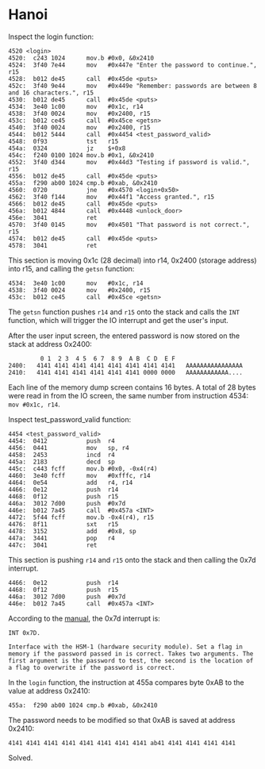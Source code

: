 # Hanoi

Inspect the login function:
```
4520 <login>
4520:  c243 1024      mov.b	#0x0, &0x2410
4524:  3f40 7e44      mov	#0x447e "Enter the password to continue.", r15
4528:  b012 de45      call	#0x45de <puts>
452c:  3f40 9e44      mov	#0x449e "Remember: passwords are between 8 and 16 characters.", r15
4530:  b012 de45      call	#0x45de <puts>
4534:  3e40 1c00      mov	#0x1c, r14
4538:  3f40 0024      mov	#0x2400, r15
453c:  b012 ce45      call	#0x45ce <getsn>
4540:  3f40 0024      mov	#0x2400, r15
4544:  b012 5444      call	#0x4454 <test_password_valid>
4548:  0f93           tst	r15
454a:  0324           jz	$+0x8
454c:  f240 0100 1024 mov.b	#0x1, &0x2410
4552:  3f40 d344      mov	#0x44d3 "Testing if password is valid.", r15
4556:  b012 de45      call	#0x45de <puts>
455a:  f290 ab00 1024 cmp.b	#0xab, &0x2410
4560:  0720           jne	#0x4570 <login+0x50>
4562:  3f40 f144      mov	#0x44f1 "Access granted.", r15
4566:  b012 de45      call	#0x45de <puts>
456a:  b012 4844      call	#0x4448 <unlock_door>
456e:  3041           ret
4570:  3f40 0145      mov	#0x4501 "That password is not correct.", r15
4574:  b012 de45      call	#0x45de <puts>
4578:  3041           ret
```

This section is moving 0x1c (28 decimal) into r14, 0x2400 (storage address) into r15, and calling the `getsn` function:
```
4534:  3e40 1c00      mov	#0x1c, r14
4538:  3f40 0024      mov	#0x2400, r15
453c:  b012 ce45      call	#0x45ce <getsn>
```

The `getsn` function pushes `r14` and `r15` onto the stack and calls the `INT` function, which will trigger the IO interrupt and get the user's input. 

After the user input screen, the entered password is now stored on the stack at address 0x2400:
```
         0 1  2 3  4 5  6 7  8 9  A B  C D  E F
2400:   4141 4141 4141 4141 4141 4141 4141 4141   AAAAAAAAAAAAAAAA
2410:   4141 4141 4141 4141 4141 4141 0000 0000   AAAAAAAAAAAA....
```

Each line of the memory dump screen contains 16 bytes. A total of 28 bytes were read in from the IO screen, the same number from instruction 4534: `mov #0x1c, r14`.

Inspect test_password_valid function:
```
4454 <test_password_valid>
4454:  0412           push	r4
4456:  0441           mov	sp, r4
4458:  2453           incd	r4
445a:  2183           decd	sp
445c:  c443 fcff      mov.b	#0x0, -0x4(r4)
4460:  3e40 fcff      mov	#0xfffc, r14
4464:  0e54           add	r4, r14
4466:  0e12           push	r14
4468:  0f12           push	r15
446a:  3012 7d00      push	#0x7d
446e:  b012 7a45      call	#0x457a <INT>
4472:  5f44 fcff      mov.b	-0x4(r4), r15
4476:  8f11           sxt	r15
4478:  3152           add	#0x8, sp
447a:  3441           pop	r4
447c:  3041           ret
```

This section is pushing `r14` and `r15` onto the stack and then calling the 0x7d interrupt.
```
4466:  0e12           push	r14
4468:  0f12           push	r15
446a:  3012 7d00      push	#0x7d
446e:  b012 7a45      call	#0x457a <INT>
```

According to the [manual](https://microcorruption.com/manual.pdf), the 0x7d interrupt is:
```
INT 0x7D.

Interface with the HSM-1 (hardware security module). Set a flag in memory if the password passed in is correct. Takes two arguments. The first argument is the password to test, the second is the location of a flag to overwrite if the password is correct.
```

In the `login` function, the instruction at 455a compares byte 0xAB to the value at address 0x2410:
```
455a:  f290 ab00 1024 cmp.b	#0xab, &0x2410
```

The password needs to be modified so that 0xAB is saved at address 0x2410:
```
4141 4141 4141 4141 4141 4141 4141 4141 ab41 4141 4141 4141 4141
```

Solved.